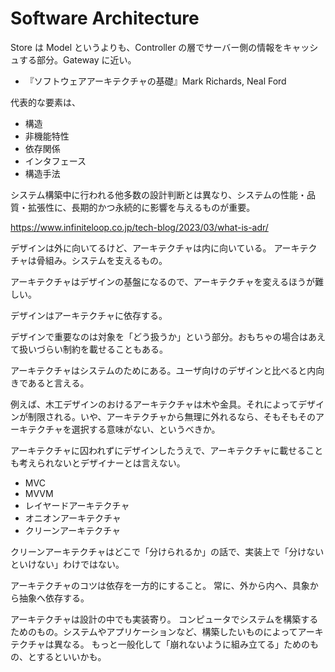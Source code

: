 # Software Architecture

Store は Model というよりも、Controller の層でサーバー側の情報をキャッシュする部分。Gateway に近い。

- 『ソフトウェアアーキテクチャの基礎』Mark Richards, Neal Ford

代表的な要素は、

- 構造
- 非機能特性
- 依存関係
- インタフェース
- 構造手法

システム構築中に行われる他多数の設計判断とは異なり、システムの性能・品質・拡張性に、長期的かつ永続的に影響を与えるものが重要。

https://www.infiniteloop.co.jp/tech-blog/2023/03/what-is-adr/

デザインは外に向いてるけど、アーキテクチャは内に向いている。
アーキテクチャは骨組み。システムを支えるもの。

アーキテクチャはデザインの基盤になるので、アーキテクチャを変えるほうが難しい。

デザインはアーキテクチャに依存する。

デザインで重要なのは対象を「どう扱うか」という部分。おもちゃの場合はあえて扱いづらい制約を載せることもある。

アーキテクチャはシステムのためにある。ユーザ向けのデザインと比べると内向きであると言える。

例えば、木工デザインのおけるアーキテクチャは木や金具。それによってデザインが制限される。いや、アーキテクチャから無理に外れるなら、そもそもそのアーキテクチャを選択する意味がない、というべきか。

アーキテクチャに囚われずにデザインしたうえで、アーキテクチャに載せることも考えられないとデザイナーとは言えない。

- MVC
- MVVM
- レイヤードアーキテクチャ
- オニオンアーキテクチャ
- クリーンアーキテクチャ

クリーンアーキテクチャはどこで「分けられるか」の話で、実装上で「分けないといけない」わけではない。

アーキテクチャのコツは依存を一方的にすること。
常に、外から内へ、具象から抽象へ依存する。

アーキテクチャは設計の中でも実装寄り。
コンピュータでシステムを構築するためのもの。システムやアプリケーションなど、構築したいものによってアーキテクチャは異なる。
もっと一般化して「崩れないように組み立てる」ためのもの、とするといいかも。
